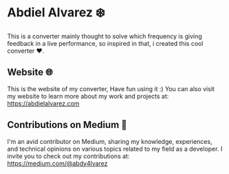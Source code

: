# Abdiel Alvarez ❄️

This is a converter mainly thought to solve which frequency is giving feedback in a live performance, so inspired in that, i created this cool converter ❤️.

## Website 🌐
This is the website of my converter, Have fun using it :)
You can also visit my website to learn more about my work and projects at: https://abdielalvarez.com

## Contributions on Medium 📝 
I'm an avid contributor on Medium, sharing my knowledge, experiences, and technical opinions on various topics related to my field as a developer. I invite you to check out my contributions at: https://medium.com/@abdy4lvarez

